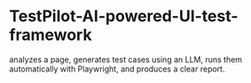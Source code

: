 # TestPilot-AI-powered-UI-test-framework
analyzes a page,  generates test cases using an LLM,  runs them automatically with Playwright,  and produces a clear report.
